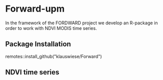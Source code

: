 # Forward-upm

In the framework of the FORDWARD project we develop an R-package in order to work with NDVI MODIS time series.

## Package Installation
remotes::install_github("klauswiese/Forward")


## NDVI time series

